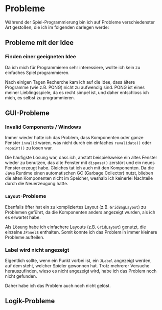 # Probleme
Während der Spiel-Programmierung bin ich auf Probleme verschiedenster Art gestoßen, die ich im folgenden darlegen werde: 

## Probleme mit der Idee
### Finden einer geeigneten Idee
Da ich mich für Programmieren sehr interessiere, wollte ich kein zu einfaches Spiel programmieren. 

Nach einigen Tagen Recherche kam ich auf die Idee, dass ältere Programme (wie z.B. PONG) nicht zu aufwendig sind. PONG ist eines meiner Lieblingsspiele, da es recht simpel ist, und daher entschloss ich mich, es selbst zu programmieren.

## GUI-Probleme
### Invalid Components / Windows
Immer wieder hatte ich das Problem, dass Komponenten oder ganze Fenster `invalid` waren, was nicht durch ein einfaches `revalidate()` oder `repaint()` zu lösen war. 

Die häufigste Lösung war, dass ich, anstatt beispielsweise ein altes Fenster wieder zu benutzen, das alte Fenster mit `dispose()` zerstört und ein neues Fenster erzeugt habe. 
Gleiches tat ich auch mit den Komponenten. Da die Java Runtime einen automatischen GC (Garbage Collector) nutzt, blieben die alten Komponenten nicht im Speicher, weshalb ich keinerlei Nachteile durch die Neuerzeugung hatte. 

### `Layout`-Probleme
Ebenfalls öfter hat ein zu kompliziertes Layout (z.B. `GridBagLayout`) zu Problemen geführt, da die Komponenten anders angezeigt wurden, als ich es erwartet habe. 

Als Lösung habe ich einfachere Layouts (z.B. `GridLayout`) genutzt, die einzelne `JPanel`s enthalten. Somit konnte ich das Problem in immer kleinere Probleme aufteilen. 

### Label wird nicht angezeigt
Eigentlich sollte, wenn ein Punkt vorbei ist, ein `JLabel` angezeigt werden, auf dem steht, welcher Spieler gewonnen hat. Trotz mehrerer Versuche herauszufinden, wieso es nicht angezeigt wird, habe ich das Problem noch nicht gefunden. 

Daher habe ich das Problem auch noch nicht gelöst.

## Logik-Probleme
